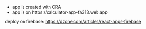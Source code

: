 - app is created with CRA
- app is on https://calculator-app-fa313.web.app

deploy on firebase: https://dzone.com/articles/react-apps-firebase
